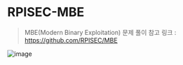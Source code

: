 # RPISEC-MBE

> MBE(Modern Binary Exploitation) 문제 풀이
> 참고 링크 : https://github.com/RPISEC/MBE

![image](https://github.com/user-attachments/assets/47793740-4768-4dd5-befb-a3d4a5789d3c)
 
